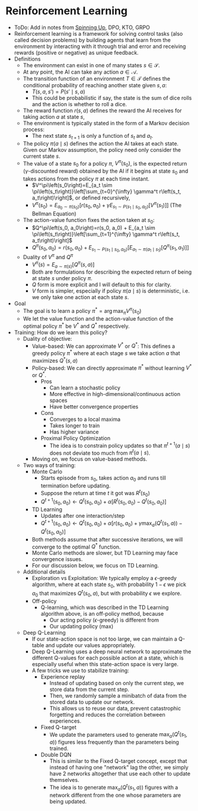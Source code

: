 # Reinforcement Learning

- ToDo: Add in notes from [Spinning Up](https://spinningup.openai.com/en/latest/index.html), DPO, KTO, GRPO
- Reinforcement learning is a framework for solving control tasks (also called decision problems) by building agents that learn from the environment by interacting with it through trial and error and receiving rewards (positive or negative) as unique feedback.
- Definitions
  - The environment can exist in one of many states $s \in \mathcal{S}$. 
  - At any point, the AI can take any action $a \in \mathcal{A}$.
  - The transition function of an environment $T \in \mathcal{T}$ defines the conditional probability of reaching another state given $s, a$:
    - $T(s,a,s') = P(s' \mid s, a)$
    - This could be probabilistic if say, the state is the sum of dice rolls and the action is whether to roll a dice. 
  - The reward function $r(s,a)$ defines the reward the AI receives for taking action $a$ at state $s$, 
  - The environment is typically stated in the form of a Markov decision process:
    - The next state $s_{t+1}$ is only a function of $s_t$ and $a_t$. 
  - The policy $\pi(a \mid s)$ defines the action the AI takes at each state. Given our Markov assumption, the policy need only consider the current state $s$. 
  - The value of a state $s_0$ for a policy $\pi$, $V^{\pi}(s_0)$, is the expected return ($\gamma$-discounted reward) obtained by the AI if it begins at state $s_0$ and takes actions from the policy $\pi$ at each time instant.
    - $V^\pi\left(s_0\right)=E_{a_t \sim \pi\left(s_t\right)}\left[\sum_{t=0}^{\infty} \gamma^t r\left(s_t, a_t\right)\right]$, or defined recursively, 
    - $V^\pi\left(s_0\right)= E_{a_0 \sim \pi\left(s_0\right)}\left[ r(s_0, a_0) + \gamma E_{s_1 \sim P\left(s_1 \mid s_0, a_0\right)}\left[ V^{\pi}(s_1)\right]\right]$ (The Bellman Equation)
  - The action-value function fixes the action taken at $s_0$:
    - $Q^\pi\left(s_0, a_0\right)=r(s_0, a_0) + E_{a_t \sim \pi\left(s_t\right)}\left[\sum_{t=1}^{\infty} \gamma^t r\left(s_t, a_t\right)\right]$
    - $Q^\pi\left(s_0, a_0\right)=r(s_0, a_0) + E_{s_1 \sim P(s_1 \mid s_0, a_0)}\left[ E_{a_1 \sim \pi(a_1 \mid s_1)} \left[Q^\pi\left(s_1, a_1\right)\right] \right]$
  - Duality of $V^{\pi}$ and $Q^{\pi}$
    - $V^\pi\left(s\right) = E_{a \sim \pi(s)}\left[Q^\pi\left(s, a\right)\right]$
    - Both are formulations for describing the expected return of being at state $s$ under policy $\pi$. 
    - $Q$ form is more explicit and I will default to this for clarity. 
    - $V$ form is simpler, especially if policy $\pi(a\mid s)$ is deterministic, i.e. we only take one action at each state $s$. 
- Goal
  - The goal is to learn a policy $\pi^* = \arg\max_\pi V^{\pi}(s_0)$
  - We let the value function and the action-value function of the optimal policy $\pi^*$ be $V^*$ and $Q^*$ respectively. 
- Training: How do we learn this policy?
  - Duality of objective:
    - Value-based: We can approximate $V^*$ or $Q^*$: This defines a greedy policy $\pi^*$ where at each stage $s$ we take action $a$ that maximizes $Q^*(s,a)$
    - Policy-based: We can directly approximate $\pi^*$ without learning $V^*$ or $Q^*$.
      - Pros
        - Can learn a stochastic policy
        - More effective in high-dimensional/continuous action spaces
        - Have better convergence properties
      - Cons
        - Converges to a local maxima
        - Takes longer to train
        - Has higher variance
      - Proximal Policy Optimization
        - The idea is to constrain policy updates so that $\pi^{t+1}(a\mid s)$ does not deviate too much from $\pi^{t}(a\mid s)$.
    - Moving on, we focus on value-based methods. 
  - Two ways of training:
    - Monte Carlo
      - Starts episode from $s_0$, takes action $a_0$ and runs till termination before updating. 
      - Suppose the return at time $t$ it got was $R^{t}(s_0)$
      - $Q^{t+1}(s_0, a_0) \leftarrow Q^t(s_0, a_0) + \alpha[R^{t}(s_0, a_0) - Q^t(s_0, a_0)]$
    - TD Learning
      - Updates after one interaction/step
      - $Q^{t+1}(s_0, a_0) \leftarrow Q^t(s_0, a_0) + \alpha[r(s_0, a_0) + \gamma \max_a(Q^t(s_1, a)) - Q^t(s_0, a_0)]$
    - Both methods assume that after successive iterations, we will converge to the optimal $Q^*$ function.
    - Monte Carlo methods are slower, but TD Learning may face convergence issues. 
    - For our discussion below, we focus on TD Learning.
  - Additional details
    - Exploration vs Exploitation: We typically employ a $\epsilon$-greedy algorithm, where at each state $s_0$, with probability $1-\epsilon$ we pick $a_0$ that maximizes $Q^t(s_0, a)$, but with probability $\epsilon$ we explore. 
    - Off-policy 
      - Q-learning, which was described in the TD Learning algorithm above, is an off-policy method, because 
        - Our acting policy ($\epsilon$-greedy) is different from 
        - Our updating policy (max)
  - Deep Q-Learning
    - If our state-action space is not too large, we can maintain a Q-table and update our values appropriately. 
    - Deep Q-Learning uses a deep neural network to approximate the different Q-values for each possible action at a state, which is especially useful when this state-action space is very large. 
    - A few tricks we use to stabilize training:
      - Experience replay
        - Instead of updating based on only the current step, we store data from the current step. 
        - Then, we randomly sample a minibatch of data from the stored data to update our network. 
        - This allows us to reuse our data, prevent catastrophic forgetting and reduces the correlation between experiences. 
      - Fixed Q-target
        - We update the parameters used to generate $\max_a(Q^t(s_1, a))$ figures less frequently than the parameters being trained. 
      - Double DQN 
        - This is similar to the Fixed Q-target concept, except that instead of having one "network" lag the other, we simply have 2 networks altogether that use each other to update themselves. 
        - The idea is to generate $\max_a(Q^t(s_1, a))$ figures with a network different from the one whose parameters are being updated.